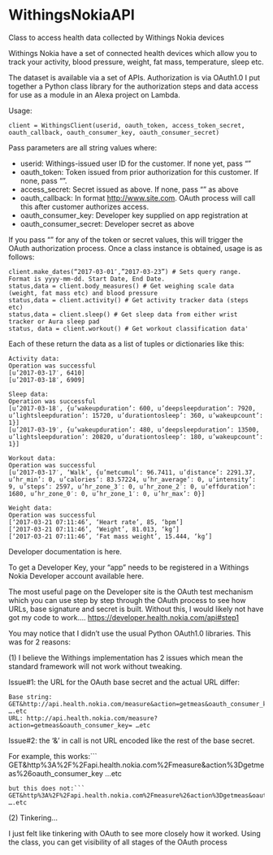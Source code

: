 # WithingsNokiaAPI
Class to access health data collected by Withings Nokia devices

Withings Nokia have a set of connected health devices which allow you to track your activity, blood pressure, weight, fat mass, temperature, sleep etc.

The dataset is available via a set of APIs. Authorization is via OAuth1.0
I put together a Python class library for the authorization steps and data access for use as a module in an Alexa project on Lambda.

Usage:

`client = WithingsClient(userid, oauth_token, access_token_secret, oauth_callback, oauth_consumer_key, oauth_consumer_secret)`

Pass parameters are all string values where:

- userid: Withings-issued user ID for the customer. If none yet, pass “”
- oauth_token: Token issued from prior authorization for this customer. If none, pass “”.
- access_secret: Secret issued as above. If none, pass “” as above
- oauth_callback: In format http://www.site.com. OAuth process will call this after customer authorizes access.
- oauth_consumer_key: Developer key supplied on app registration at
- oauth_consumer_secret: Developer secret as above


If you pass “” for any of the token or secret values, this will trigger the OAuth authorization process.
Once a class instance is obtained, usage is as follows:
```
client.make_dates(“2017-03-01″,”2017-03-23”) # Sets query range. Format is yyyy-mm-dd. Start Date, End Date.
status,data = client.body_measures() # Get weighing scale data (weight, fat mass etc) and blood pressure
status,data = client.activity() # Get activity tracker data (steps etc)
status,data = client.sleep() # Get sleep data from either wrist tracker or Aura sleep pad
status, data = client.workout() # Get workout classification data'
```

Each of these return the data as a list of tuples or dictionaries like this:
```
Activity data:
Operation was successful
[u’2017-03-17′, 6410]
[u’2017-03-18′, 6909]

Sleep data:
Operation was successful
[u’2017-03-18′, {u’wakeupduration’: 600, u’deepsleepduration’: 7920, u’lightsleepduration’: 15720, u’durationtosleep’: 360, u’wakeupcount’: 1}]
[u’2017-03-19′, {u’wakeupduration’: 480, u’deepsleepduration’: 13500, u’lightsleepduration’: 20820, u’durationtosleep’: 180, u’wakeupcount’: 1}]

Workout data:
Operation was successful
[u’2017-03-17′, ‘Walk’, {u’metcumul’: 96.7411, u’distance’: 2291.37, u’hr_min’: 0, u’calories’: 83.57224, u’hr_average’: 0, u’intensity’: 9, u’steps’: 2597, u’hr_zone_3′: 0, u’hr_zone_2′: 0, u’effduration’: 1680, u’hr_zone_0′: 0, u’hr_zone_1′: 0, u’hr_max’: 0}]

Weight data:
Operation was successful
[‘2017-03-21 07:11:46’, ‘Heart rate’, 85, ‘bpm’]
[‘2017-03-21 07:11:46’, ‘Weight’, 81.013, ‘kg’]
[‘2017-03-21 07:11:46’, ‘Fat mass weight’, 15.444, ‘kg’]
```
Developer documentation is here.

To get a Developer Key, your “app” needs to be registered in a Withings Nokia Developer account available here.

The most useful page on the Developer site is the OAuth test mechanism which you can use step by step through the OAuth process to see how URLs, base signature and secret is built. Without this, I would likely not have got my code to work….
https://developer.health.nokia.com/api#step1

You may notice that I didn’t use the usual Python OAuth1.0 libraries. This was for 2 reasons:

(1) I believe the Withings implementation has 2 issues which mean the standard framework will not work without tweaking.

Issue#1: the URL for the OAuth base secret and the actual URL differ:
```
Base string: GET&http://api.health.nokia.com/measure&action=getmeas&oauth_consumer_key= ….etc
URL: http://api.health.nokia.com/measure?action=getmeas&oauth_consumer_key= …etc
```
Issue#2: the ‘&’ in call is not URL encoded like the rest of the base secret.

For example, this works:```
GET&http%3A%2F%2Fapi.health.nokia.com%2Fmeasure&action%3Dgetmeas%26oauth_consumer_key …etc
```
but this does not:```
GET&http%3A%2F%2Fapi.health.nokia.com%2Fmeasure%26action%3Dgetmeas&oauth_consumer_key ….etc
```
(2) Tinkering…

I just felt like tinkering with OAuth to see more closely how it worked. Using the class, you can get visibility of all stages of the OAuth process
